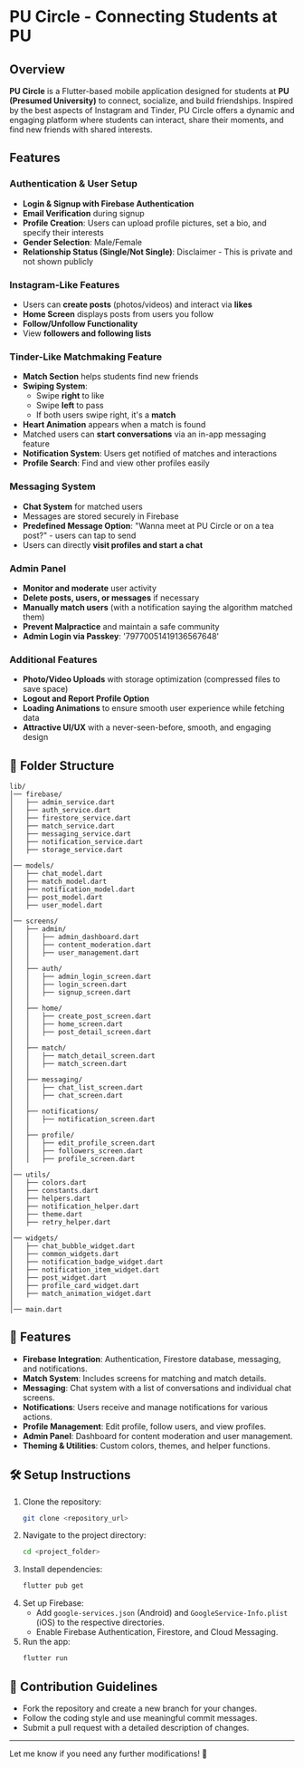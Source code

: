 # PU Circle - Connecting Students at PU

## Overview
**PU Circle** is a Flutter-based mobile application designed for students at **PU (Presumed University)** to connect, socialize, and build friendships. Inspired by the best aspects of Instagram and Tinder, PU Circle offers a dynamic and engaging platform where students can interact, share their moments, and find new friends with shared interests.

## Features
### **Authentication & User Setup**
- **Login & Signup with Firebase Authentication**
- **Email Verification** during signup
- **Profile Creation**: Users can upload profile pictures, set a bio, and specify their interests
- **Gender Selection**: Male/Female
- **Relationship Status (Single/Not Single)**: Disclaimer - This is private and not shown publicly

### **Instagram-Like Features**
- Users can **create posts** (photos/videos) and interact via **likes**
- **Home Screen** displays posts from users you follow
- **Follow/Unfollow Functionality**
- View **followers and following lists**

### **Tinder-Like Matchmaking Feature**
- **Match Section** helps students find new friends
- **Swiping System**:
    - Swipe **right** to like
    - Swipe **left** to pass
    - If both users swipe right, it's a **match**
- **Heart Animation** appears when a match is found
- Matched users can **start conversations** via an in-app messaging feature
- **Notification System**: Users get notified of matches and interactions
- **Profile Search**: Find and view other profiles easily

### **Messaging System**
- **Chat System** for matched users
- Messages are stored securely in Firebase
- **Predefined Message Option**: "Wanna meet at PU Circle or on a tea post?" - users can tap to send
- Users can directly **visit profiles and start a chat**

### **Admin Panel**
- **Monitor and moderate** user activity
- **Delete posts, users, or messages** if necessary
- **Manually match users** (with a notification saying the algorithm matched them)
- **Prevent Malpractice** and maintain a safe community
- **Admin Login via Passkey**: '79770051419136567648'

### **Additional Features**
- **Photo/Video Uploads** with storage optimization (compressed files to save space)
- **Logout and Report Profile Option**
- **Loading Animations** to ensure smooth user experience while fetching data
- **Attractive UI/UX** with a never-seen-before, smooth, and engaging design


## 📁 Folder Structure

```
lib/
│── firebase/
│   ├── admin_service.dart
│   ├── auth_service.dart
│   ├── firestore_service.dart
│   ├── match_service.dart
│   ├── messaging_service.dart
│   ├── notification_service.dart
│   ├── storage_service.dart
│
│── models/
│   ├── chat_model.dart
│   ├── match_model.dart
│   ├── notification_model.dart
│   ├── post_model.dart
│   ├── user_model.dart
│
│── screens/
│   ├── admin/
│   │   ├── admin_dashboard.dart
│   │   ├── content_moderation.dart
│   │   ├── user_management.dart
│   │
│   ├── auth/
│   │   ├── admin_login_screen.dart
│   │   ├── login_screen.dart
│   │   ├── signup_screen.dart
│   │
│   ├── home/
│   │   ├── create_post_screen.dart
│   │   ├── home_screen.dart
│   │   ├── post_detail_screen.dart
│   │
│   ├── match/
│   │   ├── match_detail_screen.dart
│   │   ├── match_screen.dart
│   │
│   ├── messaging/
│   │   ├── chat_list_screen.dart
│   │   ├── chat_screen.dart
│   │
│   ├── notifications/
│   │   ├── notification_screen.dart
│   │
│   ├── profile/
│   │   ├── edit_profile_screen.dart
│   │   ├── followers_screen.dart
│   │   ├── profile_screen.dart
│
│── utils/
│   ├── colors.dart
│   ├── constants.dart
│   ├── helpers.dart
│   ├── notification_helper.dart
│   ├── theme.dart
│   ├── retry_helper.dart
│
│── widgets/
│   ├── chat_bubble_widget.dart
│   ├── common_widgets.dart
│   ├── notification_badge_widget.dart
│   ├── notification_item_widget.dart
│   ├── post_widget.dart
│   ├── profile_card_widget.dart
│   ├── match_animation_widget.dart
│
│── main.dart
```

## 🚀 Features

- **Firebase Integration**: Authentication, Firestore database, messaging, and notifications.
- **Match System**: Includes screens for matching and match details.
- **Messaging**: Chat system with a list of conversations and individual chat screens.
- **Notifications**: Users receive and manage notifications for various actions.
- **Profile Management**: Edit profile, follow users, and view profiles.
- **Admin Panel**: Dashboard for content moderation and user management.
- **Theming & Utilities**: Custom colors, themes, and helper functions.

## 🛠️ Setup Instructions

1. Clone the repository:
   ```sh
   git clone <repository_url>
   ```
2. Navigate to the project directory:
   ```sh
   cd <project_folder>
   ```
3. Install dependencies:
   ```sh
   flutter pub get
   ```
4. Set up Firebase:
    - Add `google-services.json` (Android) and `GoogleService-Info.plist` (iOS) to the respective directories.
    - Enable Firebase Authentication, Firestore, and Cloud Messaging.
5. Run the app:
   ```sh
   flutter run
   ```

## 📌 Contribution Guidelines

- Fork the repository and create a new branch for your changes.
- Follow the coding style and use meaningful commit messages.
- Submit a pull request with a detailed description of changes.

---

Let me know if you need any further modifications! 🚀
